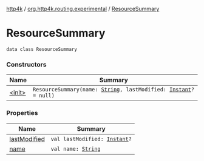 [http4k](../../index.md) / [org.http4k.routing.experimental](../index.md) / [ResourceSummary](./index.md)

# ResourceSummary

`data class ResourceSummary`

### Constructors

| Name | Summary |
|---|---|
| [&lt;init&gt;](-init-.md) | `ResourceSummary(name: `[`String`](https://kotlinlang.org/api/latest/jvm/stdlib/kotlin/-string/index.html)`, lastModified: `[`Instant`](https://docs.oracle.com/javase/9/docs/api/java/time/Instant.html)`? = null)` |

### Properties

| Name | Summary |
|---|---|
| [lastModified](last-modified.md) | `val lastModified: `[`Instant`](https://docs.oracle.com/javase/9/docs/api/java/time/Instant.html)`?` |
| [name](name.md) | `val name: `[`String`](https://kotlinlang.org/api/latest/jvm/stdlib/kotlin/-string/index.html) |
